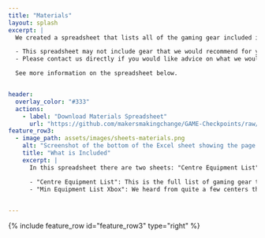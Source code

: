 ```yaml
---
title: "Materials"
layout: splash
excerpt: |
  We created a spreadsheet that lists all of the gaming gear included in a GAME Checkpoint space.

  - This spreadsheet may not include gear that we would recommend for your space.
  - Please contact us directly if you would like advice on what we would recommend for your accessible gaming space.

  See more information on the spreadsheet below.


header:
  overlay_color: "#333"
  actions:
    - label: "Download Materials Spreadsheet"
      url: "https://github.com/makersmakingchange/GAME-Checkpoints/raw/main/Materials_and_Devices/Adaptive%20Gaming%20Centre%20Equipment%20List.xlsx" 
feature_row3:
  - image_path: assets/images/sheets-materials.png
    alt: "Screenshot of the bottom of the Excel sheet showing the page titles reading Centre Equipment List and Min Equipment List Xbox"
    title: "What is Included"
    excerpt: |
      In this spreadsheet there are two sheets: "Centre Equipment List" and "Min Equipment List - Xbox".

      - "Centre Equipment List": This is the full list of gaming gear that was given to many of the centers. You can use this to help inform you of the various gaming gear and AT to create an accessible gaming space. Or if you are a GAME Checkpoint, you can use this to get more info on your devices.
      - "Min Equipment List Xbox": We heard from quite a few centers that currently have an Xbox One or Xbox Series X/S that are looking for a smaller list of gear they would need to start a mini accessible gaming space.

  
---
```





{% include feature_row id="feature_row3" type="right" %}